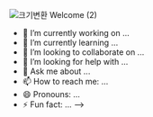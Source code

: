 
![크기변환 Welcome (2)](https://github.com/Young2Eng/Young2Eng/assets/162398654/a308c7ac-75bf-4f70-a657-412e52d5b4cf)

- 🔭 I’m currently working on ...
- 🌱 I’m currently learning ...
- 👯 I’m looking to collaborate on ...
- 🤔 I’m looking for help with ...
- 💬 Ask me about ...
- 📫 How to reach me: ...
- 😄 Pronouns: ...
- ⚡ Fun fact: ...
-->
